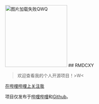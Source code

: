 <img src="https://avatars.githubusercontent.com/u/170779944?v=4" width=200 height=200 alt="图片加载失败QWQ">
## RMDCXY

> 欢迎查看我的个人开源项目！>W<

[在哔哩哔哩上关注我](https://space.bilibili.com/3493142110144946")

项目仅发布于[哔哩哔哩](https://bilibili.com)和[Github](https://github.com)。
